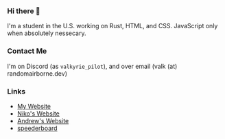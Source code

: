 ### Hi there 👋

I'm a student in the U.S. working on Rust, HTML, and CSS. JavaScript only when absolutely nessecary.

### Contact Me
I'm on Discord (as `valkyrie_pilot`), and over email (valk (at) randomairborne.dev)

### Links
- [My Website](https://randomairborne.dev)
- [Niko's Website](https://niko.lgbt)
- [Andrew's Website](https://thatother.dev)
- [speederboard](https://speederboard.org)

